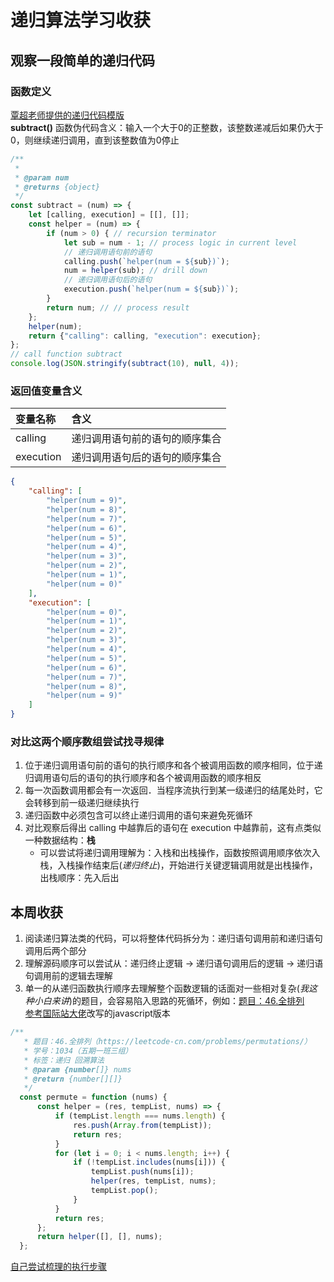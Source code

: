 # 递归算法学习收获
## 观察一段简单的递归代码
### 函数定义
[覃超老师提供的递归代码模版](https://shimo.im/docs/DjqqGCT3xqDYwPyY/read)   
__subtract()__ 函数伪代码含义：输入一个大于0的正整数，该整数递减后如果仍大于0，则继续递归调用，直到该整数值为0停止
```javascript
/**
 *
 * @param num
 * @returns {object}
 */
const subtract = (num) => {
    let [calling, execution] = [[], []];
    const helper = (num) => {
        if (num > 0) { // recursion terminator
            let sub = num - 1; // process logic in current level
            // 递归调用语句前的语句
            calling.push(`helper(num = ${sub})`);
            num = helper(sub); // drill down 
            // 递归调用语句后的语句
            execution.push(`helper(num = ${sub})`);
        }
        return num; // // process result
    };
    helper(num);
    return {"calling": calling, "execution": execution};
};
// call function subtract
console.log(JSON.stringify(subtract(10), null, 4));
```
### 返回值变量含义
|变量名称|含义|
|:---|:---|
|calling|递归调用语句前的语句的顺序集合|
|execution|递归调用语句后的语句的顺序集合|
```json
{
    "calling": [
        "helper(num = 9)",
        "helper(num = 8)",
        "helper(num = 7)",
        "helper(num = 6)",
        "helper(num = 5)",
        "helper(num = 4)",
        "helper(num = 3)",
        "helper(num = 2)",
        "helper(num = 1)",
        "helper(num = 0)"
    ],
    "execution": [ 
        "helper(num = 0)",
        "helper(num = 1)",
        "helper(num = 2)",
        "helper(num = 3)",
        "helper(num = 4)",
        "helper(num = 5)",
        "helper(num = 6)",
        "helper(num = 7)",
        "helper(num = 8)",
        "helper(num = 9)"
    ]
}
```
### 对比这两个顺序数组尝试找寻规律
1. 位于递归调用语句前的语句的执行顺序和各个被调用函数的顺序相同，位于递归调用语句后的语句的执行顺序和各个被调用函数的顺序相反
2. 每一次函数调用都会有一次返回．当程序流执行到某一级递归的结尾处时，它会转移到前一级递归继续执行
3. 递归函数中必须包含可以终止递归调用的语句来避免死循环
4. 对比观察后得出 calling 中越靠后的语句在 execution 中越靠前，这有点类似一种数据结构：__栈__
    + 可以尝试将递归调用理解为：入栈和出栈操作，函数按照调用顺序依次入栈，入栈操作结束后(*递归终止*)，开始进行关键逻辑调用就是出栈操作，出栈顺序：先入后出
## 本周收获
1. 阅读递归算法类的代码，可以将整体代码拆分为：递归语句调用前和递归语句调用后两个部分
2. 理解源码顺序可以尝试从：递归终止逻辑 -> 递归语句调用后的逻辑 -> 递归语句调用前的逻辑去理解
3. 单一的从递归函数执行顺序去理解整个函数逻辑的话面对一些相对复杂(*我这种小白来讲*)的题目，会容易陷入思路的死循环，例如：[题目：46.全排列](https://leetcode-cn.com/problems/permutations/)   
[参考国际站大佬](https://leetcode.com/problems/permutations/discuss/18239/A-general-approach-to-backtracking-questions-in-Java-(Subsets-Permutations-Combination-Sum-Palindrome-Partioning))改写的javascript版本   
```javascript
/**
   * 题目：46.全排列（https://leetcode-cn.com/problems/permutations/）
   * 学号：1034（五期一班三组）
   * 标签：递归 回溯算法
   * @param {number[]} nums
   * @return {number[][]}
   */
  const permute = function (nums) {
      const helper = (res, tempList, nums) => {
          if (tempList.length === nums.length) {
              res.push(Array.from(tempList));
              return res;
          }
          for (let i = 0; i < nums.length; i++) {
              if (!tempList.includes(nums[i])) {
                  tempList.push(nums[i]);
                  helper(res, tempList, nums);
                  tempList.pop();
              }
          }
          return res;
      };
      return helper([], [], nums);
  };
```
[自己尝试梳理的执行步骤](https://songzxdev.github.io/playgame/leatcode/blog/solution46.html)